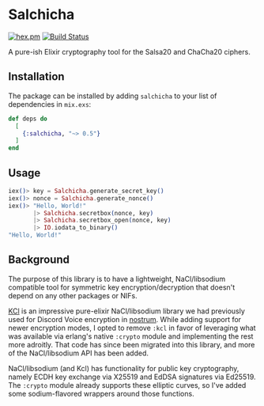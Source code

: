 # Salchicha

[![hex.pm](https://img.shields.io/hexpm/v/salchicha.svg)](https://hex.pm/packages/salchicha/)
[![Build Status](https://github.com/BrandtHill/Salchicha/workflows/Elixir%20CI/badge.svg)](https://github.com/BrandtHill/Salchicha/actions)

A pure-ish Elixir cryptography tool for the Salsa20 and ChaCha20 ciphers.

## Installation

The package can be installed by adding `salchicha` to your list of dependencies in `mix.exs`:

```elixir
def deps do
  [
    {:salchicha, "~> 0.5"}
  ]
end
```

## Usage

```elixir
iex()> key = Salchicha.generate_secret_key()
iex()> nonce = Salchicha.generate_nonce()
iex()> "Hello, World!"
       |> Salchicha.secretbox(nonce, key)
       |> Salchicha.secretbox_open(nonce, key) 
       |> IO.iodata_to_binary()
"Hello, World!"
```

## Background

The purpose of this library is to have a lightweight, NaCl/libsodium compatible tool
for symmetric key encryption/decryption that doesn't depend on any other packages or
NIFs. 

[KCl](https://github.com/mwmiller/kcl) is an impressive pure-elixir NaCl/libsodium
library we had previously used for Discord Voice encryption in [nostrum](https://github.com/Kraigie/nostrum). While adding support for newer encryption modes, I opted to remove
`:kcl` in favor of leveraging what was available via erlang's native `:crypto` module
and implementing the rest more adroitly. That code has since been migrated into this library,
and more of the NaCl/libsodium API has been added.

NaCl/libsodium (and Kcl) has functionality for public key cryptography, namely ECDH key exchange via
X25519 and EdDSA signatures via Ed25519. The `:crypto` module already supports these elliptic
curves, so I've added some sodium-flavored wrappers around those functions.
